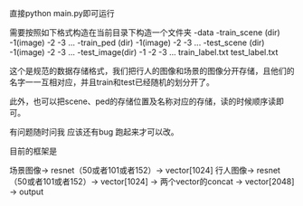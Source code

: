 直接python main.py即可运行

需要按照如下格式构造在当前目录下构造一个文件夹
-data
    -train_scene (dir)
        -1(image)
        -2
        -3
        ...
    -train_ped (dir)
        -1(image)
        -2
        -3
        ...
    -test_scene (dir)
        -1(image)
        -2
        -3
        ...
    -test_image(dir)
        -1
        -2
        -3
        ...
    train_label.txt
    test_label.txt

这个是规范的数据存储格式，我们把行人的图像和场景的图像分开存储，且他们的名字一一互相对应，并且train和test已经随机的划分开了。

此外，也可以把scene、ped的存储位置及名称对应的存储，读的时候顺序读即可。

有问题随时问我 应该还有bug 跑起来才可以改。


目前的框架是

场景图像-> resnet（50或者101或者152）-> vector[1024]
行人图像-> resnet（50或者101或者152）-> vector[1024]  -> 两个vector的concat -> vector[2048] -> output
